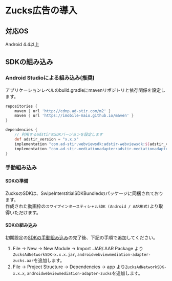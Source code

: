 # Zucks広告の導入

## 対応OS

Android 4.4以上

## SDKの組み込み

### Android Studioによる組み込み(推奨)
アプリケーションレベルのbuild.gradleにmavenリポジトリと依存関係を設定します。

```groovy hl_lines="6 11"
repositories {
    maven { url 'http://cdnp.ad-stir.com/m2' }
    maven { url 'https://imobile-maio.github.io/maven' }
}

dependencies {
    // 利用するadstirのSDKバージョンを設定します
    def adstir_version = "x.x.x" 
    implementation "com.ad-stir.webviewsdk:adstir-webviewsdk:${adstir_version}"
    implementation "com.ad-stir.mediationadapter:adstir-mediationadapter-maio:${adstir_version}"
}
```

### 手動組み込み
#### SDKの準備
ZucksのSDKは、SwipeInterstitialSDKBundledのパッケージに同梱されております。  
作成された動画枠の`スワイプインタースティシャルSDK (Android / AAR形式)`より取得いただけます。

#### SDKの組み込み
初期設定の[SDKの手動組み込み](../init/manual_integration.md)の完了後、下記の手順で追加してください。

1. File -> New -> New Module -> Import .JAR/.AAR Package より`ZucksAdNetworkSDK-x.x.x.jar`, `androidwebviewmediation-adapter-zucks.aar`を追加します。
2. File -> Project Structure -> Dependencies -> app より`ZucksAdNetworkSDK-x.x.x`, `androidwebviewmediation-adapter-zucks`を追加します。
